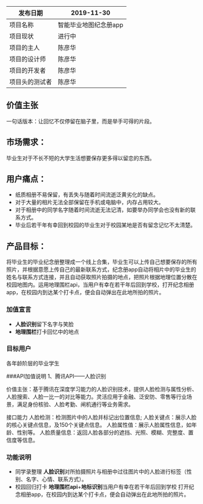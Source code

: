  |  发布日期 | 2019-11-30 |
 | -- | -- |
| 项目名称| 智能毕业地图纪念册app|
| 项目现状| 进行中|
| 项目的主人|陈彦华|
| 项目的设计师|陈彦华|
| 项目的开发者|陈彦华|  
| 项目头的测试者|陈彦华|


## 价值主张
一句话版本：让回忆不仅停留在脑子里，而是举手可得的片段。

## 市场需求：
毕业生对于不长不短的大学生活想要保存更多得以留恋的东西。

## 用户痛点：
- 纸质相册不易保留，有丢失与随着时间流逝泛黄劣化的缺点。
- 对于大量的相片无法全部保留在手机或电脑中，内存占用较大。
- 对于相册中的同学名字随着时间流逝无法记清，如要举办同学会也没有新的联系方式。
- 毕业后若干年有幸回到校园的毕业生对于校园某地是否有留念记忆不太清楚。

## 产品目标：
将毕业生的毕业纪念册整理成一个线上合集，毕业生可以上传自己想要保存的所有照片，并根据意愿上传自己的最新联系方式，纪念册app自动将相片中的毕业生的姓名与联系方式连接，并且自动获取照片拍摄的地点，把照片根据地理位置分散在校园地图内。运用地理围栏api，当用户有幸在若干年后回到学校，打开纪念相册app，在校园内到达某个打卡点，便会自动弹出在此地所拍的照片。

### 加值宣言

- **人脸识别**留下名字与笑脸
- **地理围栏**打卡回忆中的地点

### 目标用户

各年龄阶层的毕业学生

###API加值说明
1、腾讯API——人脸识别

价值主张：基于腾讯在深度学习能力的人脸识别技术，提供人脸检测与属性分析、人脸搜索、人脸一比一的对比等能力。灵活应用于金融、泛安防、零售等行业场景，满足身份核验、人脸考勤、闸机通行等业务需求。

接口能力
人脸检测：检测图片中的人脸并标记出位置信息; 人脸关键点：展示人脸的核心关键点信息，及150个关键点信息。 人脸属性值：展示人脸属性信息，如年龄、性别等。 人脸质量信息：返回人脸各部分的遮挡、光照、模糊、完整度、置信度等信息。

### 功能说明
*   同学录整理    **人脸识别**对所拍摄照片与相册中过往图片中的人脸进行标签（性别、名字、心情、联系方式）。
*   校园回归打卡 **地理围栏api**+**地标识别**当用户有幸在若干年后回到学校 打开纪念相册app，在校园内到达某个打卡点，便会自动弹出在此地所拍的照片。
